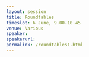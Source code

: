 ```yaml
---
layout: session
title: Roundtables
timeslot: 6 June, 9.00-10.45
venue: Various
speaker:
speakerurl: 
permalink: /roundtables1.html
---
```




